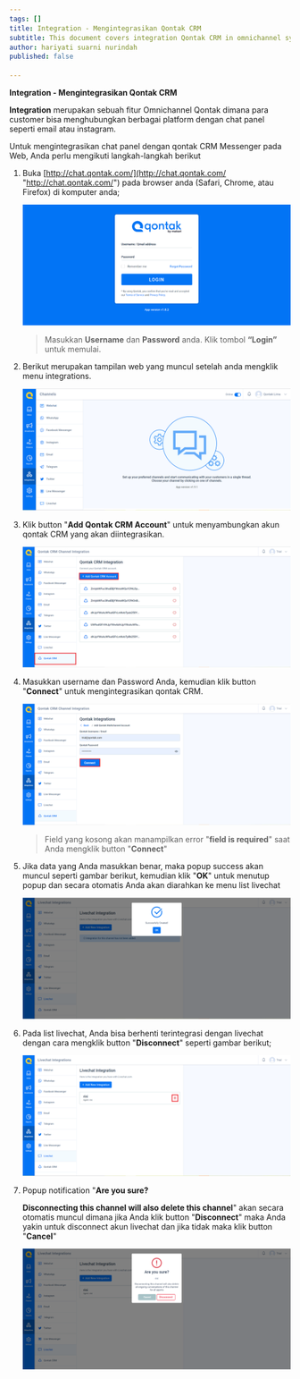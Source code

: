 ```yaml
---
tags: []
title: Integration - Mengintegrasikan Qontak CRM
subtitle: This document covers integration Qontak CRM in omnichannel system
author: hariyati suarni nurindah
published: false

---
```

**Integration - Mengintegrasikan Qontak CRM**

**Integration** merupakan sebuah fitur Omnichannel Qontak dimana para customer bisa menghubungkan berbagai platform dengan chat panel seperti email atau instagram.

Untuk mengintegrasikan chat panel dengan qontak CRM Messenger pada Web, Anda perlu mengikuti langkah-langkah berikut

1. Buka [http://chat.qontak.com/](http://chat.qontak.com/ "http://chat.qontak.com/") pada browser anda (Safari, Chrome, atau Firefox) di komputer anda;

   ![](/uploads/login-qontak-c.png)

   > Masukkan **Username** dan **Password** anda. Klik tombol **“Login”** untuk memulai.
2. Berikut merupakan tampilan web yang muncul setelah anda mengklik menu integrations.

   ![](/uploads/integrasi.PNG)
3. Klik button "**Add Qontak CRM Account**" untuk menyambungkan akun qontak CRM yang akan diintegrasikan.

   ![](/uploads/qontakcrm1.PNG)
4. Masukkan username dan Password Anda, kemudian klik button "**Connect**" untuk mengintegrasikan qontak CRM.

   ![](/uploads/qontakcrm2.PNG)

   > Field yang kosong akan manampilkan error "**field is required**" saat Anda mengklik button "**Connect**"
5. Jika data yang Anda masukkan benar, maka popup success akan muncul seperti gambar berikut, kemudian klik "**OK**" untuk menutup popup dan secara otomatis Anda akan diarahkan ke menu list livechat

   ![](/uploads/livechat2.PNG)
6. Pada list livechat, Anda bisa berhenti terintegrasi dengan livechat  dengan cara mengklik button "**Disconnect**" seperti gambar berikut;

   ![](/uploads/livechat3.PNG)
7. Popup notification "**Are you sure?**

   **Disconnecting this channel will also delete this channel**" akan secara otomatis muncul dimana jika Anda klik button "**Disconnect**" maka Anda yakin untuk disconnect akun livechat dan jika tidak maka klik button "**Cancel**"

   ![](/uploads/livechat4.PNG)
